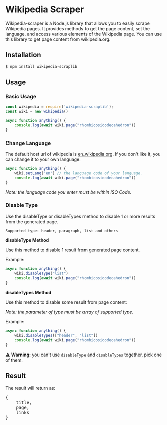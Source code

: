 # Wikipedia Scraper
Wikipedia-scraper is a Node.js library that allows you to easily scrape Wikipedia pages. It provides methods to get the page content, set the language, and access various elements of the Wikipedia page. You can use this library to get page content from wikipedia.org.

## Installation
```shellscript
$ npm install wikipedia-scraplib
```

## Usage
<h3>Basic Usage</h3>

```js
const wikipedia = require('wikipedia-scraplib');
const wiki = new wikipedia()

async function anything() {
    console.log(await wiki.page("rhombicosidodecahedron"))
}
```

<h3>Change Language</h3>

The default host url of wikipedia is [en.wikipedia.org](en.wikipedia.org). If you don't like it, you can change it to your own language.

```js
async function anything() {
    wiki.setLang('en') // the language code of your language.
    console.log(await wiki.page("rhombicosidodecahedron"))
}
```
_Note: the language code you enter must be within ISO Code._

<h3>Disable Type</h3>

Use the disableType or disableTypes method to disable 1 or more results from the generated page.

```Supported type: header, paragraph, list and others```

**disableType Method**

Use this method to disable 1 result from generated page content.

Example:
```js
async function anything() {
    wiki.disableType("list")
    console.log(await wiki.page("rhombicosidodecahedron"))
}
```

<b>disableTypes Method</b>

Use this method to disable some result from page content:

<i>Note: the parameter of type must be array of supported type.</i>

Example:
```js
async function anything() {
    wiki.disableTypes(["header", "list"])
    console.log(await wiki.page("rhombicosidodecahedron"))
}
```

⚠️ <b>Warning:</b> you can't use <code>disableType</code> and <code>disableTypes</code> together, pick one of them.

## Result
The result will return as:

<pre>{
    title,
    page,
    links    
}</pre>